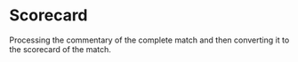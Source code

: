 # Scorecard
Processing the commentary of the complete match and then converting it to the scorecard of the match.
